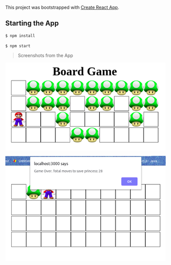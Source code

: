 This project was bootstrapped with [Create React App](https://github.com/facebookincubator/create-react-app).

## Starting the App

```
$ npm install

$ npm start

```

> Screenshots from the App

![text](./src/imgs/Screenshot-1.png)

![text](./src/imgs/Screenshot-2.png)
